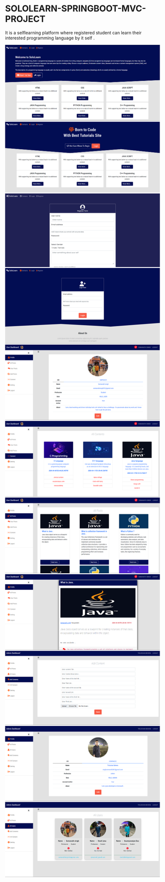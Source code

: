 # SOLOLEARN-SPRINGBOOT-MVC-PROJECT
It is a selflearning platform where registered student can learn their interested programming language  by it self .

<img src="https://github.com/Somanath-Singh/SOLOLEARN-SPRINGBOOT-MVC-PROJECT/blob/main/home.png">
<img src="https://github.com/Somanath-Singh/SOLOLEARN-SPRINGBOOT-MVC-PROJECT/blob/main/blog.png">
<img src="https://github.com/Somanath-Singh/SOLOLEARN-SPRINGBOOT-MVC-PROJECT/blob/main/register.png">
<img src="https://github.com/Somanath-Singh/SOLOLEARN-SPRINGBOOT-MVC-PROJECT/blob/main/login.png">
<img src="https://github.com/Somanath-Singh/SOLOLEARN-SPRINGBOOT-MVC-PROJECT/blob/main/profile.png">
<img src="https://github.com/Somanath-Singh/SOLOLEARN-SPRINGBOOT-MVC-PROJECT/blob/main/content.png">
<img src="https://github.com/Somanath-Singh/SOLOLEARN-SPRINGBOOT-MVC-PROJECT/blob/main/post.png">
<img src="https://github.com/Somanath-Singh/SOLOLEARN-SPRINGBOOT-MVC-PROJECT/blob/main/post-content.png">
<img src="https://github.com/Somanath-Singh/SOLOLEARN-SPRINGBOOT-MVC-PROJECT/blob/main/dashboard.png">
<img src="https://github.com/Somanath-Singh/SOLOLEARN-SPRINGBOOT-MVC-PROJECT/blob/main/admin-profile.png">
<img src="https://github.com/Somanath-Singh/SOLOLEARN-SPRINGBOOT-MVC-PROJECT/blob/main/user.png">



